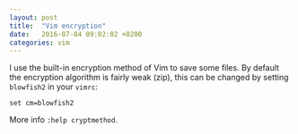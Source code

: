 ```yaml
---
layout: post
title:  "Vim encryption"
date:   2016-07-04 09:02:02 +0200
categories: vim
---
```


I use the built-in encryption method of Vim to save some files. By default the
encryption algorithm is fairly weak (zip), this can be changed by setting `blowfish2`
in your `vimrc`:  

```
set cm=blowfish2
```

More info `:help cryptmethod`.
